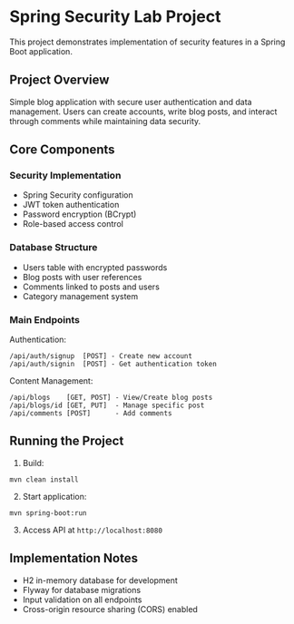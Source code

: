 # Spring Security Lab Project

This project demonstrates implementation of security features in a Spring Boot application.

## Project Overview

Simple blog application with secure user authentication and data management. Users can create accounts, write blog posts, and interact through comments while maintaining data security.

## Core Components

### Security Implementation
- Spring Security configuration
- JWT token authentication
- Password encryption (BCrypt)
- Role-based access control

### Database Structure
- Users table with encrypted passwords
- Blog posts with user references
- Comments linked to posts and users
- Category management system

### Main Endpoints

Authentication:
```
/api/auth/signup  [POST] - Create new account
/api/auth/signin  [POST] - Get authentication token
```

Content Management:
```
/api/blogs    [GET, POST] - View/Create blog posts
/api/blogs/id [GET, PUT]  - Manage specific post
/api/comments [POST]      - Add comments
```

## Running the Project

1. Build:
```
mvn clean install
```

2. Start application:
```
mvn spring-boot:run
```

3. Access API at `http://localhost:8080`

## Implementation Notes

- H2 in-memory database for development
- Flyway for database migrations
- Input validation on all endpoints
- Cross-origin resource sharing (CORS) enabled
